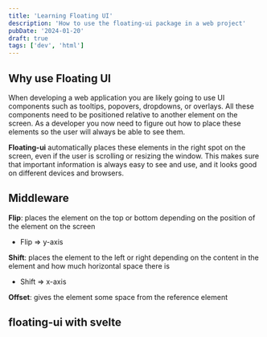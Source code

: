 ```yaml
---
title: 'Learning Floating UI'
description: 'How to use the floating-ui package in a web project'
pubDate: '2024-01-20'
draft: true
tags: ['dev', 'html']
---
```


## Why use Floating UI

When developing a web application you are likely going to use UI components such as tooltips, popovers, dropdowns, or overlays. All these components need to be positioned relative to another element on the screen. As a developer you now need to figure out how to place these elements so the user will always be able to see them.

**Floating-ui** automatically places these elements in the right spot on the screen, even if the user is scrolling or resizing the window. This makes sure that important information is always easy to see and use, and it looks good on different devices and browsers.

## Middleware

**Flip**: places the element on the top or bottom depending on the position of the element on the screen

- Flip => y-axis

**Shift**: places the element to the left or right depending on the content in the element and how much horizontal space there is

- Shift => x-axis

**Offset**: gives the element some space from the reference element

## floating-ui with svelte
